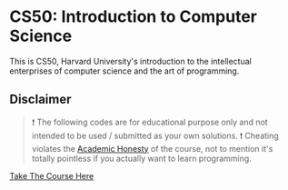 CS50: Introduction to Computer Science
======================================

This is CS50, Harvard University's introduction to the intellectual enterprises of computer science and the art of programming.

Disclaimer
----------
>❗ The following codes are for educational purpose only and not intended to be used / submitted as your own solutions.
>❗ Cheating violates the [Academic Honesty](https://cs50.harvard.edu/x/2024/honesty/) of the course, not to mention it's totally pointless if you actually want to learn programming.



[Take The Course Here](https://cs50.harvard.edu/x/2024/)
